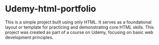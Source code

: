 # Udemy-html-portfolio
This is a simple project built using only HTML. It serves as a foundational layout or template for practicing and demonstrating core HTML skills. This project was created as part of a course on Udemy, focusing on basic web development principles.
